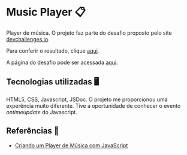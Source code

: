 # Music Player 📋

Player de música. O projeto faz parte do desafio proposto pelo site [devchallenges.io](https://devchallenges.io).

Para conferir o resultado, clique [aqui](https://music-player-nine-gilt.vercel.app/).

A página do desafio pode ser acessada [aqui](https://devchallenges.io/challenge/music-player).

## Tecnologias utilizadas 🖥️

HTML5, CSS, Javascript, JSDoc. O projeto me proporcionou uma experência muito diferente. Tive a oportunidade de conhecer o evento *ontimeupdate* do Javascript.

## Referências 🔗
* [Criando um Player de Música com JavaScript](https://www.youtube.com/watch?v=44-NQW25BZk)